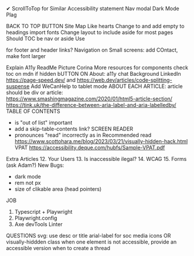 <span className="pink-text bold">&#x2714; </span> 
ScrollToTop for Similar
Accessibility statement
Nav modal
Dark Mode
Plag

BACK TO TOP BUTTON
Site Map
Like hearts
Change <a> to <Link> and add empty <a> to headings
import fonts
Change layout to include aside for most pages
Should TOC be nav or aside
Use <nav> for footer and header links?
Navigation on Small screens: add COntact, make font larger

Explain A11y
ReadMe
Picture Corina
More resources for components
check toc on mdn if hidden
bUTTON ON About: a11y chat
Background LinkedIn
https://page-speed.dev/ and https://web.dev/articles/code-splitting-suspense
Add WeCanHelp to tablet mode
ABOUT EACH ARTICLE: article should be div or article: 
https://www.smashingmagazine.com/2020/01/html5-article-section/
https://tink.uk/the-difference-between-aria-label-and-aria-labelledby/
TABLE OF CONTENTS
- is "out of list" important
- add a skip-table-contents link?
SCREEN READER 
- pronounces "read" incorrectly as in Recommended read
https://www.scottohara.me/blog/2023/03/21/visually-hidden-hack.html
VPAT https://accessibility.deque.com/hubfs/Sample-VPAT.pdf


Extra Articles
12. Your Users
13. Is inaccessible ilegal?
14. WCAG
15. Forms (ask Adam?)
New Bugs:
- dark mode
- rem not px
- size of clikable area (head pointers)


JOB
1. Typescript + Playwright
2. Playwright.config
3. Axe devTools Linter

QUESTIONS
svg: use desc or title
arial-label for soc media icons OR visually-hiddden class
when one element is not accessible, provide an accessible version
when to create a thread









